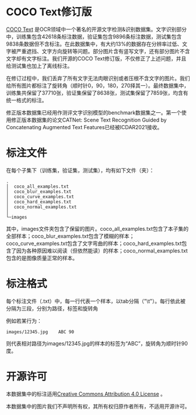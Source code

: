 # COCO Text修订版

[COCO Text](https://vision.cornell.edu/se3/coco-text-2/) 是OCR领域中一个著名的开源文字检测&识别数据集。文字识别部分中，训练集包含42618条标注数据，验证集包含9896条标注数据，测试集包含9838条数据但不含标注。在此数据集中，有大约13%的数据存在分辨率过低、文字被严重遮挡、文字方向旋转等问题。部分图片含有竖写文字，还有部分图片不含文字却有文字标注。我们开源的COCO Text修订版，不仅修正了上述问题，并且给测试集也加上了离线标注。

在修订过程中，我们丢弃了所有文字无法肉眼识别或者压根不含文字的图片。我们给所有图片都标注了旋转角（顺时针0，90，180，270择其一）。最终数据集中，训练集共保留了37710张，验证集保留了8638张，测试集保留了7859张，均含有统一格式的标注。

修正版本数据集已经用作测评文字识别模型的benchmark数据集之一。第一个使用修正版本数据集的论文CATNet: Scene Text Recognition Guided by Concatenating Augmented Text Features已经被ICDAR2021接收。

# 标注文件

在每个子集下（训练集，验证集，测试集），均有如下文件（夹）：

```
.
│  coco_all_examples.txt
│  coco_blur_examples.txt
│  coco_curve_examples.txt
│  coco_hard_examples.txt
│  coco_normal_examples.txt
│
└─images
```

其中，images文件夹包含了保留的图片。coco_all_examples.txt包含了本子集的全部样本；coco_blur_examples.txt包含了模糊的样本；coco_curve_examples.txt包含了文字弯曲的样本；coco_hard_examples.txt包含了因为各种原因难以阅读（但依然能读）的样本；coco_normal_examples.txt包含的是图像质量正常的样本。

# 标注格式
每个标注文件（.txt）中，每一行代表一个样本，以tab分隔（"\t"）。每行依此被分隔为三段，分别为路径，标签和旋转角

例如若某行为：
```
images/12345.jpg	ABC	90
```
则代表相对路径为images/12345.jpg的样本的标签为“ABC”，旋转角为顺时针90度。


# 开源许可

本数据集中的标注适用[Creative Commons Attribution 4.0 License](https://creativecommons.org/licenses/by/4.0/legalcode) 。

本数据集中的图片我们不声明所有权，其所有权归原作者所有，不适用开源许可。
